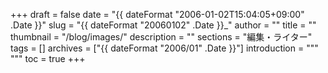 +++
draft = false
date = "{{ dateFormat "2006-01-02T15:04:05+09:00" .Date }}"
slug = "{{ dateFormat "20060102" .Date }}_"
author = ""
title = ""
thumbnail = "/blog/images/"
description = ""
sections = "編集・ライター"
tags = []
archives = ["{{ dateFormat "2006/01" .Date }}"]
introduction = """ """
toc = true
+++
